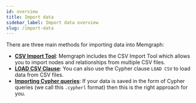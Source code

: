 ```yaml
---
id: overview
title: Import data
sidebar_label: Import data overview
slug: /import-data
---
```


There are three main methods for importing data into Memgraph:
* **[CSV Import Tool](/import-data/csv-import-tool.md)**: Memgraph includes the CSV Import Tool which allows you to import nodes and relationships from multiple CSV files.
* **[LOAD CSV Clause](/import-data/load-csv-clause.md)**: You can also use the Cypher clause `LOAD CSV` to load data from CSV files.
* **[Importing Cypher queries](/import-data/cypherl.md)**: If your data is saved in the form of Cypher queries (we call this `.cypherl` format) then this is the right approach for you.